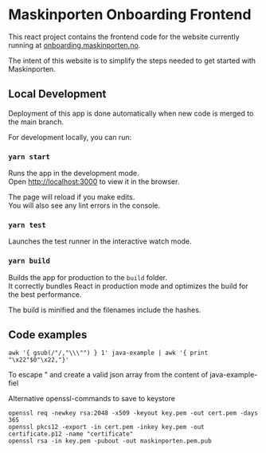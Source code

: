 # Maskinporten Onboarding Frontend

This react project contains the frontend code for the website
currently running at [onboarding.maskinporten.no](https://onboarding.maskinporten.no).

The intent of this website is to simplify the steps needed to get
started with Maskinporten.

## Local Development

Deployment of this app is done automatically when new code is merged
to the main branch.

For development locally, you can run:

### `yarn start`

Runs the app in the development mode.\
Open [http://localhost:3000](http://localhost:3000) to view it in the browser.

The page will reload if you make edits.\
You will also see any lint errors in the console.

### `yarn test`

Launches the test runner in the interactive watch mode.

### `yarn build`

Builds the app for production to the `build` folder.\
It correctly bundles React in production mode and optimizes the build for the best performance.

The build is minified and the filenames include the hashes.

## Code examples

`awk '{ gsub(/"/,"\\\"") } 1' java-example | awk '{ print "\x22"$0"\x22,"}'`

To escape " and create a valid json array from the content of java-example-fiel

Alternative openssl-commands to save to keystore

```
openssl req -newkey rsa:2048 -x509 -keyout key.pem -out cert.pem -days 365
openssl pkcs12 -export -in cert.pem -inkey key.pem -out certificate.p12 -name "certificate"
openssl rsa -in key.pem -pubout -out maskinporten.pem.pub
```
